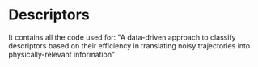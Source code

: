 # Descriptors
It contains all the code used for: "A data-driven approach to classify descriptors based on their efficiency in translating noisy trajectories into physically-relevant information"
